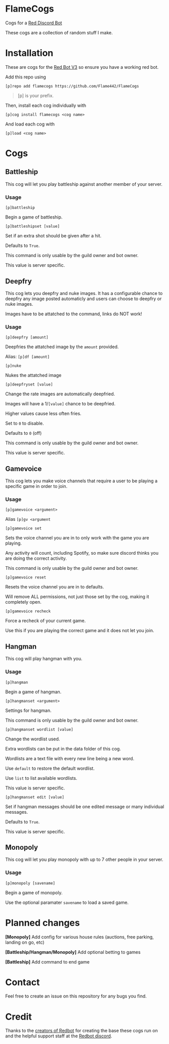 # FlameCogs

Cogs for a [Red Discord Bot](https://github.com/Cog-Creators/Red-DiscordBot)

These cogs are a collection of random stuff I make.

# Installation

These are cogs for the [Red Bot V3](https://github.com/Cog-Creators/Red-DiscordBot/tree/V3/develop) so ensure you have a working red bot.

Add this repo using

`[p]repo add flamecogs https://github.com/Flame442/FlameCogs`    

>[p] is your prefix.

Then, install each cog individually with

`[p]cog install flamecogs <cog name>`

And load each cog with

`[p]load <cog name>`

# Cogs

## Battleship

This cog will let you play battleship against another member of your server.

### Usage

`[p]battleship`

Begin a game of battleship.

`[p]battleshipset [value]`

Set if an extra shot should be given after a hit.

Defaults to `True`.

This command is only usable by the guild owner and bot owner.

This value is server specific.

## Deepfry

This cog lets you deepfry and nuke images. It has a configurable chance to deepfry any image posted automaticly and users can choose to deepfry or nuke images. 

Images have to be attatched to the command, links do NOT work!

### Usage

`[p]deepfry [amount]`

Deepfries the attatched image by the `amount` provided.

Alias: `[p]df [amount]`

`[p]nuke`

Nukes the attatched image

`[p]deepfryset [value]`

Change the rate images are automatically deepfried.

Images will have a 1/`[value]` chance to be deepfried.

Higher values cause less often fries.

Set to `0` to disable.

Defaults to `0` (off)

This command is only usable by the guild owner and bot owner.

This value is server specific.

## Gamevoice

This cog lets you make voice channels that require a user to be playing a specific game in order to join.

### Usage

`[p]gamevoice <argument>`

Alias `[p]gv <argument`

`[p]gamevoice set`

Sets the voice channel you are in to only work with the game you are playing.

Any activity will count, including Spotify, so make sure discord thinks you are doing the correct activity.

This command is only usable by the guild owner and bot owner.

`[p]gamevoice reset`

Resets the voice channel you are in to defaults.
	
Will remove ALL permissions, not just those set by the cog, making it completely open.

`[p]gamevoice recheck`

Force a recheck of your current game.

Use this if you are playing the correct game and it does not let you join.

## Hangman

This cog will play hangman with you.

### Usage

`[p]hangman`

Begin a game of hangman.

`[p]hangmanset <argument>`

Settings for hangman.

This command is only usable by the guild owner and bot owner.

`[p]hangmanset wordlist [value]`

Change the wordlist used.

Extra wordlists can be put in the data folder of this cog.

Wordlists are a text file with every new line being a new word.

Use `default` to restore the default wordlist.

Use `list` to list available wordlists.

This value is server specific.

`[p]hangmanset edit [value]`

Set if hangman messages should be one edited message or many individual messages.

Defaults to `True`.

This value is server specific.

## Monopoly

This cog will let you play monopoly with up to 7 other people in your server.

### Usage

`[p]monopoly [savename]`

Begin a game of monopoly. 

Use the optional paramater `savename` to load a saved game.

# Planned changes

**[Monopoly]** Add config for various house rules (auctions, free parking, landing on go, etc)

**[Battleship/Hangman/Monopoly]** Add optional betting to games

**[Battleship]** Add command to end game

# Contact

Feel free to create an issue on this repository for any bugs you find.

# Credit

Thanks to the [creators of Redbot](https://github.com/Cog-Creators/Red-DiscordBot/graphs/contributors) for creating the base these cogs run on and the helpful support staff at the [Redbot discord](https://discord.gg/red).
